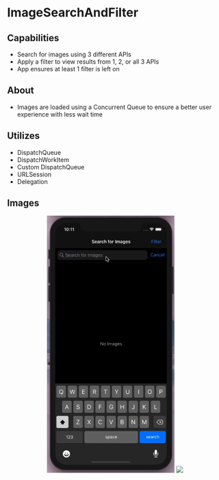 # ImageSearchAndFilter


## Capabilities
- Search for images using 3 different APIs
- Apply a filter to view results from 1, 2, or all 3 APIs
- App ensures at least 1 filter is left on

## About
- Images are loaded using a Concurrent Queue to ensure a better user experience with less wait time

## Utilizes
- DispatchQueue
- DispatchWorkItem
- Custom DispatchQueue
- URLSession
- Delegation

## Images

<p align="center">
  <img src="https://github.com/colintmurphy/ImageSearchAndFilter/blob/main/gifs/ezgif.com-gif-maker.gif" height="600" />
  <img src="https://github.com/colintmurphy/ImageSearchAndFilter/blob/main/gifs/ezgif.com-gif-maker%20(1).gif" height="600" />
</p>
